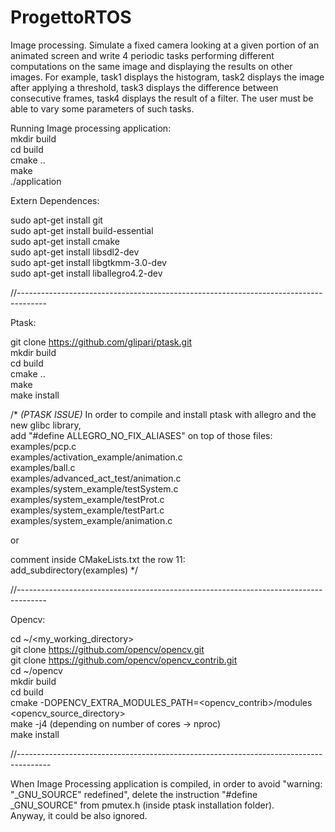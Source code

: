 # ProgettoRTOS
Image processing. Simulate a fixed camera looking at a given portion of an animated screen and write 4 periodic tasks performing different computations on the same image and displaying the results on other images. For example, task1 displays the histogram, task2 displays the image after applying a threshold, task3 displays the difference between consecutive frames, task4 displays the result of a filter. The user must be able to vary some parameters of such tasks.

Running Image processing application:\
mkdir build\
cd build\
cmake ..\
make\
./application


Extern Dependences:

sudo apt-get install git\
sudo apt-get install build-essential\
sudo apt-get install cmake\
sudo apt-get install libsdl2-dev\
sudo apt-get install libgtkmm-3.0-dev\
sudo apt-get install liballegro4.2-dev

//-------------------------------------------------------------------------------------

Ptask:

git clone https://github.com/glipari/ptask.git  \
mkdir build\
cd build\
cmake ..\
make\
make install


/* 
   _(PTASK ISSUE)_
   In order to compile and install ptask with allegro and the new glibc library,\
   add "#define ALLEGRO_NO_FIX_ALIASES" on top of those files:\
   examples/pcp.c\
   examples/activation_example/animation.c\
   examples/ball.c\
   examples/advanced_act_test/animation.c\
   examples/system_example/testSystem.c\
   examples/system_example/testProt.c\
   examples/system_example/testPart.c\
   examples/system_example/animation.c
   
   or
   
   comment inside CMakeLists.txt the row 11:\
   add_subdirectory(examples)
*/
   

//-------------------------------------------------------------------------------------

Opencv:

cd ~/<my_working_directory>   \
git clone https://github.com/opencv/opencv.git  \
git clone https://github.com/opencv/opencv_contrib.git   \
cd ~/opencv \
mkdir build \
cd build \
cmake -DOPENCV_EXTRA_MODULES_PATH=<opencv_contrib>/modules <opencv_source_directory>   \
make -j4     (depending on number of cores -> nproc) \
make install 

//--------------------------------------------------------------------------------------

When Image Processing application is compiled, in order to avoid "warning:\
"_GNU_SOURCE" redefined", delete the instruction "#define _GNU_SOURCE" from pmutex.h
(inside ptask installation folder).\
Anyway, it could be also ignored.

